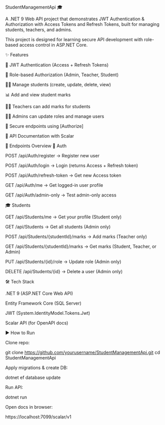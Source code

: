 StudentManagementApi 🎓

A .NET 9 Web API project that demonstrates JWT Authentication & Authorization with Access Tokens and Refresh Tokens, built for managing students, teachers, and admins.

This project is designed for learning secure API development with role-based access control in ASP.NET Core.

✨ Features

🔐 JWT Authentication (Access + Refresh Tokens)

👥 Role-based Authorization (Admin, Teacher, Student)

👨‍🎓 Manage students (create, update, delete, view)

📊 Add and view student marks

👨‍🏫 Teachers can add marks for students

👨‍💼 Admins can update roles and manage users

📘 Secure endpoints using [Authorize]

📄 API Documentation with Scalar

🚀 Endpoints Overview
🔑 Auth

POST /api/Auth/register → Register new user

POST /api/Auth/login → Login (returns Access + Refresh token)

POST /api/Auth/refresh-token → Get new Access token

GET /api/Auth/me → Get logged-in user profile

GET /api/Auth/admin-only → Test admin-only access

🎓 Students

GET /api/Students/me → Get your profile (Student only)

GET /api/Students → Get all students (Admin only)

POST /api/Students/{studentId}/marks → Add marks (Teacher only)

GET /api/Students/{studentId}/marks → Get marks (Student, Teacher, or Admin)

PUT /api/Students/{id}/role → Update role (Admin only)

DELETE /api/Students/{id} → Delete a user (Admin only)

🛠️ Tech Stack

.NET 9 (ASP.NET Core Web API)

Entity Framework Core (SQL Server)

JWT (System.IdentityModel.Tokens.Jwt)

Scalar API (for OpenAPI docs)

▶️ How to Run

Clone repo:

git clone https://github.com/yourusername/StudentManagementApi.git
cd StudentManagementApi


Apply migrations & create DB:

dotnet ef database update


Run API:

dotnet run


Open docs in browser:

https://localhost:7099/scalar/v1

